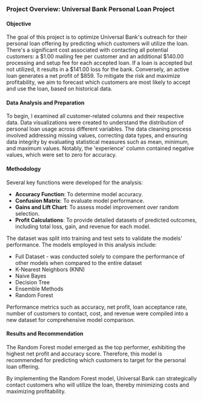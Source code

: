 ### Project Overview: Universal Bank Personal Loan Project

#### Objective
The goal of this project is to optimize Universal Bank's outreach for their personal loan offering by predicting which customers will utilize the loan. There's a significant cost associated with contacting all potential customers: a $1.00 mailing fee per customer and an additional $140.00 processing and setup fee for each accepted loan. If a loan is accepted but not utilized, it results in a $141.00 loss for the bank. Conversely, an active loan generates a net profit of $859. To mitigate the risk and maximize profitability, we aim to forecast which customers are most likely to accept and use the loan, based on historical data.

#### Data Analysis and Preparation
To begin, I examined all customer-related columns and their respective data. Data visualizations were created to understand the distribution of personal loan usage across different variables. The data cleaning process involved addressing missing values, correcting data types, and ensuring data integrity by evaluating statistical measures such as mean, minimum, and maximum values. Notably, the 'experience' column contained negative values, which were set to zero for accuracy.

#### Methodology
Several key functions were developed for the analysis:
- **Accuracy Function**: To determine model accuracy.
- **Confusion Matrix**: To evaluate model performance.
- **Gains and Lift Chart**: To assess model improvement over random selection.
- **Profit Calculations**: To provide detailed datasets of predicted outcomes, including total loss, gain, and revenue for each model.

The dataset was split into training and test sets to validate the models' performance. The models employed in this analysis include:
- Full Dataset - was conducted solely to compare the performance of other models when compared to the entire dataset
- K-Nearest Neighbors (KNN)
- Naive Bayes
- Decision Tree
- Ensemble Methods
- Random Forest

Performance metrics such as accuracy, net profit, loan acceptance rate, number of customers to contact, cost, and revenue were compiled into a new dataset for comprehensive model comparison.

#### Results and Recommendation
The Random Forest model emerged as the top performer, exhibiting the highest net profit and accuracy score. Therefore, this model is recommended for predicting which customers to target for the personal loan offering.

By implementing the Random Forest model, Universal Bank can strategically contact customers who will utilize the loan, thereby minimizing costs and maximizing profitability.
